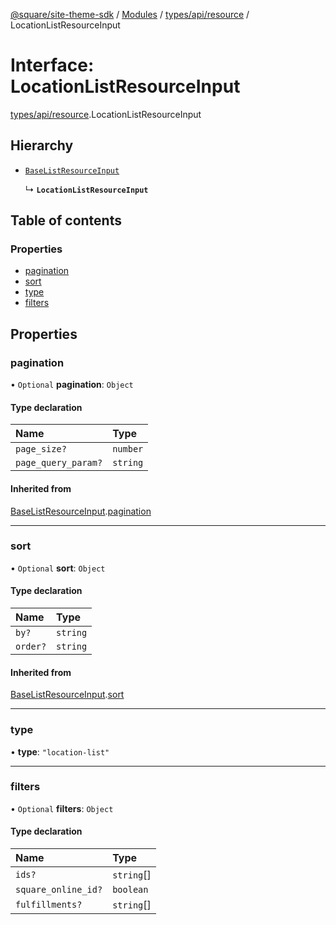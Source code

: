 [@square/site-theme-sdk](../GettingStarted.md) / [Modules](../modules.md) / [types/api/resource](../modules/types_api_resource.md) / LocationListResourceInput

# Interface: LocationListResourceInput

[types/api/resource](../modules/types_api_resource.md).LocationListResourceInput

## Hierarchy

- [`BaseListResourceInput`](types_api_resource.BaseListResourceInput.md)

  ↳ **`LocationListResourceInput`**

## Table of contents

### Properties

- [pagination](types_api_resource.LocationListResourceInput.md#pagination)
- [sort](types_api_resource.LocationListResourceInput.md#sort)
- [type](types_api_resource.LocationListResourceInput.md#type)
- [filters](types_api_resource.LocationListResourceInput.md#filters)

## Properties

### pagination

• `Optional` **pagination**: `Object`

#### Type declaration

| Name | Type |
| :------ | :------ |
| `page_size?` | `number` |
| `page_query_param?` | `string` |

#### Inherited from

[BaseListResourceInput](types_api_resource.BaseListResourceInput.md).[pagination](types_api_resource.BaseListResourceInput.md#pagination)

___

### sort

• `Optional` **sort**: `Object`

#### Type declaration

| Name | Type |
| :------ | :------ |
| `by?` | `string` |
| `order?` | `string` |

#### Inherited from

[BaseListResourceInput](types_api_resource.BaseListResourceInput.md).[sort](types_api_resource.BaseListResourceInput.md#sort)

___

### type

• **type**: ``"location-list"``

___

### filters

• `Optional` **filters**: `Object`

#### Type declaration

| Name | Type |
| :------ | :------ |
| `ids?` | `string`[] |
| `square_online_id?` | `boolean` |
| `fulfillments?` | `string`[] |
